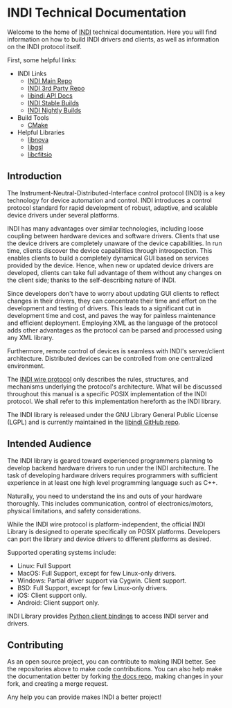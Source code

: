 # INDI Technical Documentation

Welcome to the home of [INDI](https://indilib.org) technical documentation.
Here you will find information on how to build INDI drivers and clients, as well
as information on the INDI protocol itself.

First, some helpful links:

* INDI Links
  * [INDI Main Repo](https://github.com/indilib/indi)
  * [INDI 3rd Party Repo](https://github.com/indilib/indi-3rdparty)
  * [libindi API Docs](https://www.indilib.org/api/index.html)
  * [INDI Stable Builds](https://launchpad.net/~mutlaqja/+archive/ubuntu/ppa)
  * [INDI Nightly Builds](https://launchpad.net/~mutlaqja/+archive/ubuntu/indinightly)
* Build Tools
  * [CMake](https://cmake.org/cmake/help/latest/)
* Helpful Libraries
  * [libnova](http://libnova.sourceforge.net/)
  * [libgsl](https://www.gnu.org/software/gsl/)
  * [libcfitsio](https://heasarc.gsfc.nasa.gov/fitsio/)

## Introduction

The Instrument-Neutral-Distributed-Interface control protocol (INDI) is a key
technology for device automation and control. INDI introduces a control protocol
standard for rapid development of robust, adaptive, and scalable device drivers
under several platforms.

INDI has many advantages over similar technologies, including loose coupling
between hardware devices and software drivers. Clients that use the device
drivers are completely unaware of the device capabilities. In run time, clients
discover the device capabilities through introspection. This enables clients to
build a completely dynamical GUI based on services provided by the device.
Hence, when new or updated device drivers are developed, clients can take full
advantage of them without any changes on the client side; thanks to the
self-describing nature of INDI.

Since developers don't have to worry about updating GUI clients to reflect
changes in their drivers, they can concentrate their time and effort on the
development and testing of drivers. This leads to a significant cut in
development time and cost, and paves the way for painless maintenance and
efficient deployment. Employing XML as the language of the protocol adds other
advantages as the protocol can be parsed and processed using any XML library.

Furthermore, remote control of devices is seamless with INDI's server/client
architecture. Distributed devices can be controlled from one centralized
environment.

The [INDI wire protocol](protocol/INDI.pdf) only describes the rules,
structures, and mechanisms underlying the protocol's architecture. What will be
discussed throughout this manual is a specific POSIX implementation of the INDI
protocol. We shall refer to this implementation hereforth as the INDI library.

The INDI library is released under the GNU Library General Public License (LGPL)
and is currently maintained in the
[libindi GitHub repo](https://github.com/indilib/indi).

## Intended Audience

The INDI library is geared toward experienced programmers planning to develop
backend hardware drivers to run under the INDI architecture. The task of
developing hardware drivers requires programmers with sufficient experience in
at least one high level programming language such as C++.

Naturally, you need to understand the ins and outs of your hardware thoroughly.
This includes communication, control of electronics/motors, physical
limitations, and safety considerations.

While the INDI wire protocol is platform-independent, the official INDI Library
is designed to operate specifically on POSIX platforms. Developers can port the
library and device drivers to different platforms as desired.

Supported operating systems include:

* Linux: Full Support
* MacOS: Full Support, except for few Linux-only drivers.
* Windows: Partial driver support via Cygwin. Client support.
* BSD: Full Support, except for few Linux-only drivers.
* iOS: Client support only.
* Android: Client support only.

INDI Library provides
[Python client bindings](https://pypi.org/project/pyindi-client/) to access
INDI server and drivers.

## Contributing

As an open source project, you can contribute to making INDI better. See the
repositories above to make code contributions. You can also help make the
documentation better by forking [the docs repo](https://github.com/indilib/docs/),
making changes in your fork, and creating a merge request.

Any help you can provide makes INDI a better project!
